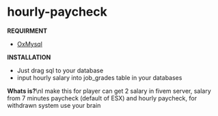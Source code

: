 # hourly-paycheck
**REQUIRMENT**
- [OxMysql](https://github.com/overextended/oxmysql)

**INSTALLATION**
- Just drag sql to your database
- input hourly salary into job_grades table in your databases

**Whats is?**\nI make this for player can get 2 salary in fivem server, salary from 7 minutes paycheck (default of ESX) and hourly paycheck, for withdrawn system use your brain
